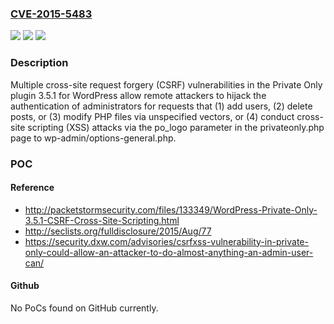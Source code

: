 ### [CVE-2015-5483](https://cve.mitre.org/cgi-bin/cvename.cgi?name=CVE-2015-5483)
![](https://img.shields.io/static/v1?label=Product&message=n%2Fa&color=blue)
![](https://img.shields.io/static/v1?label=Version&message=n%2Fa&color=blue)
![](https://img.shields.io/static/v1?label=Vulnerability&message=n%2Fa&color=brighgreen)

### Description

Multiple cross-site request forgery (CSRF) vulnerabilities in the Private Only plugin 3.5.1 for WordPress allow remote attackers to hijack the authentication of administrators for requests that (1) add users, (2) delete posts, or (3) modify PHP files via unspecified vectors, or (4) conduct cross-site scripting (XSS) attacks via the po_logo parameter in the privateonly.php page to wp-admin/options-general.php.

### POC

#### Reference
- http://packetstormsecurity.com/files/133349/WordPress-Private-Only-3.5.1-CSRF-Cross-Site-Scripting.html
- http://seclists.org/fulldisclosure/2015/Aug/77
- https://security.dxw.com/advisories/csrfxss-vulnerability-in-private-only-could-allow-an-attacker-to-do-almost-anything-an-admin-user-can/

#### Github
No PoCs found on GitHub currently.

